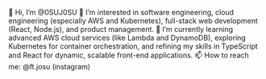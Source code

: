 👋 Hi, I’m @0SUJ0SU
👀 I’m interested in software engineering, cloud engineering (especially AWS and Kubernetes), full-stack web development (React, Node.js), and product management.
🌱 I’m currently learning advanced AWS cloud services (like Lambda and DynamoDB), exploring Kubernetes for container orchestration, and refining my skills in TypeScript and React for dynamic, scalable front-end applications.
📫 How to reach me: @ft.josu (instagram)
